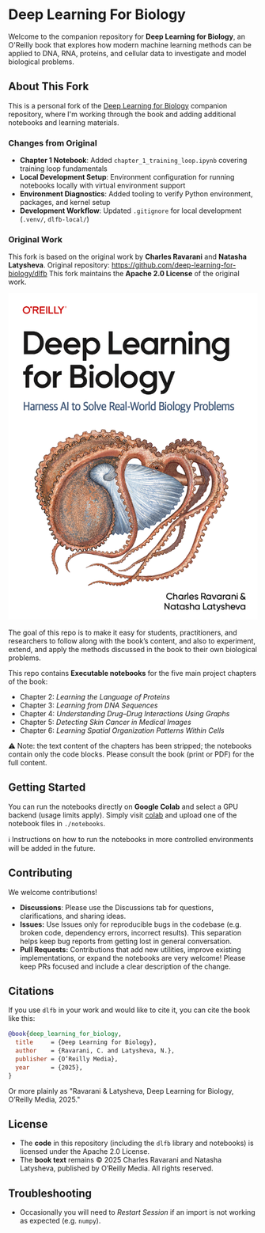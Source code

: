 # Deep Learning For Biology

Welcome to the companion repository for **Deep Learning for Biology**, an O'Reilly book that explores how modern machine learning methods can be applied to DNA, RNA, proteins, and cellular data to investigate and model biological problems.

## About This Fork

This is a personal fork of the [Deep Learning for Biology](https://github.com/deep-learning-for-biology/dlfb) companion repository, where I'm working through the book and adding additional notebooks and learning materials.

### Changes from Original
- **Chapter 1 Notebook**: Added `chapter_1_training_loop.ipynb` covering training loop fundamentals
- **Local Development Setup**: Environment configuration for running notebooks locally with virtual environment support
- **Environment Diagnostics**: Added tooling to verify Python environment, packages, and kernel setup
- **Development Workflow**: Updated `.gitignore` for local development (`.venv/`, `dlfb-local/`)

### Original Work
This fork is based on the original work by **Charles Ravarani** and **Natasha Latysheva**.
Original repository: https://github.com/deep-learning-for-biology/dlfb
This fork maintains the **Apache 2.0 License** of the original work.

![Book Cover](assets/book-cover.png)

The goal of this repo is to make it easy for students, practitioners, and researchers to follow along with the book’s content, and also to experiment, extend, and apply the methods discussed in the book to their own biological problems.

This repo contains **Executable notebooks** for the five main project chapters of the book:
  - Chapter 2: *Learning the Language of Proteins*
  - Chapter 3: *Learning from DNA Sequences*
  - Chapter 4: *Understanding Drug–Drug Interactions Using Graphs*
  - Chapter 5: *Detecting Skin Cancer in Medical Images*
  - Chapter 6: *Learning Spatial Organization Patterns Within Cells*

⚠️ Note: the text content of the chapters has been stripped; the notebooks contain only the code blocks. Please consult the book (print or PDF) for the full content.

## Getting Started

You can run the notebooks directly on **Google Colab** and select a GPU backend (usage limits apply). Simply visit [colab](https://colab.research.google.com/) and upload one of the notebook files in `./notebooks`.

ℹ️ Instructions on how to run the notebooks in more controlled environments will be added in the future.

## Contributing

We welcome contributions!

- **Discussions**: Please use the Discussions tab for questions, clarifications, and sharing ideas.
- **Issues:** Use Issues only for reproducible bugs in the codebase (e.g. broken code, dependency errors, incorrect results). This separation helps keep bug reports from getting lost in general conversation.
- **Pull Requests:** Contributions that add new utilities, improve existing implementations, or expand the notebooks are very welcome! Please keep PRs focused and include a clear description of the change.

## Citations

If you use `dlfb` in your work and would like to cite it, you can cite the book like this:

```bibtex
@book{deep_learning_for_biology,
  title     = {Deep Learning for Biology},
  author    = {Ravarani, C. and Latysheva, N.},
  publisher = {O’Reilly Media},
  year      = {2025},
}
```

Or more plainly as "Ravarani & Latysheva, Deep Learning for Biology, O’Reilly Media, 2025."

## License

- The **code** in this repository (including the `dlfb` library and notebooks) is licensed under the Apache 2.0 License.
- The **book text** remains © 2025 Charles Ravarani and Natasha Latysheva, published by O’Reilly Media. All rights reserved.

## Troubleshooting

- Occasionally you will need to _Restart Session_ if an import is not working as expected (e.g. `numpy`).

